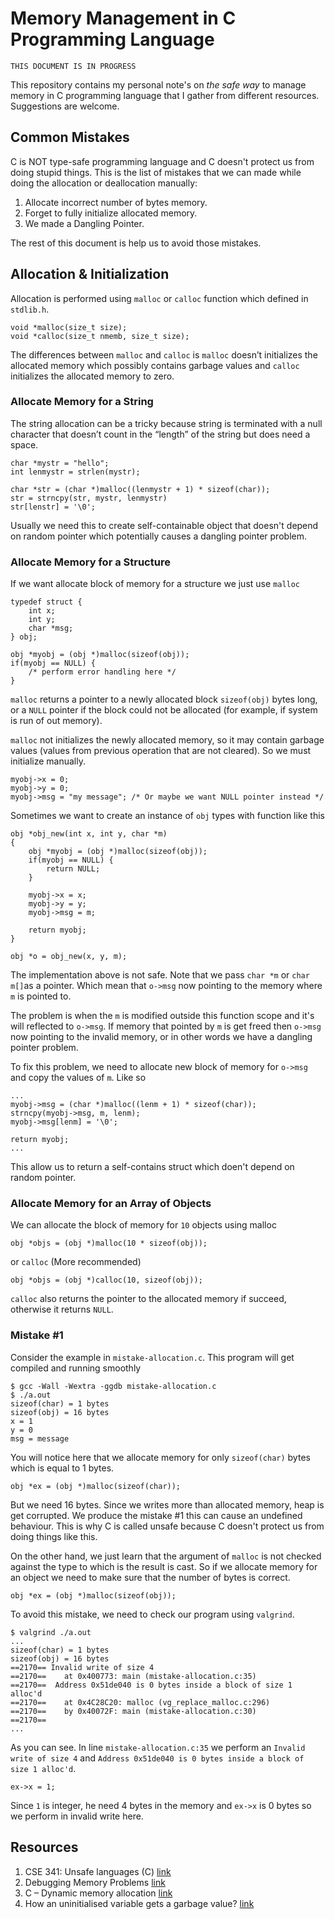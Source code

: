 # Memory Management in C Programming Language

    THIS DOCUMENT IS IN PROGRESS

This repository contains my personal note's on *the safe way* to manage memory 
in C programming language that I gather from different resources. Suggestions
are welcome.

## Common Mistakes
C is NOT type-safe programming language and C doesn't protect us from doing
stupid things. This is the list of mistakes that we can made while doing the
allocation or deallocation manually:

1. Allocate incorrect number of bytes memory.
2. Forget to fully initialize allocated memory.
3. We made a Dangling Pointer.

The rest of this document is help us to avoid those mistakes.

## Allocation & Initialization
Allocation is performed using `malloc` or `calloc` function which defined in 
`stdlib.h`.

    void *malloc(size_t size);
    void *calloc(size_t nmemb, size_t size);

The differences between `malloc` and `calloc` is `malloc` doesn’t initializes 
the allocated memory which possibly contains garbage values and `calloc` 
initializes the allocated memory to zero.

### Allocate Memory for a String
The string allocation can be a tricky because string is terminated with a null
character that doesn’t count in the “length” of the string but does need a 
space.
    
    char *mystr = "hello";
    int lenmystr = strlen(mystr);

    char *str = (char *)malloc((lenmystr + 1) * sizeof(char));
    str = strncpy(str, mystr, lenmystr)
    str[lenstr] = '\0';

Usually we need this to create self-containable object that doesn't 
depend on random pointer which potentially causes a dangling pointer
problem.

### Allocate Memory for a Structure
If we want allocate block of memory for a structure we just use `malloc`

    typedef struct {
        int x;
        int y;
        char *msg;
    } obj;

    obj *myobj = (obj *)malloc(sizeof(obj));
    if(myobj == NULL) {
        /* perform error handling here */
    }

`malloc` returns a pointer to a newly allocated block `sizeof(obj)` bytes 
long, or a `NULL` pointer if the block could not be allocated (for 
example, if system is run of out memory).

`malloc` not initializes the newly allocated memory, so it may contain
garbage values (values from previous operation that are not cleared). So we 
must initialize manually.

    myobj->x = 0;
    myobj->y = 0;
    myobj->msg = "my message"; /* Or maybe we want NULL pointer instead */

Sometimes we want to create an instance of `obj` types with function like this

    obj *obj_new(int x, int y, char *m)
    {
        obj *myobj = (obj *)malloc(sizeof(obj));
        if(myobj == NULL) {
            return NULL;
        }

        myobj->x = x;
        myobj->y = y;
        myobj->msg = m;

        return myobj;
    }
    
    obj *o = obj_new(x, y, m);

The implementation above is not safe. Note that we pass `char *m` or `char m[]`as a pointer. Which mean that `o->msg` now pointing to the memory where `m` is
pointed to.

The problem is when the `m` is modified outside this function scope and
it's will reflected to `o->msg`. If memory that pointed by `m` is get freed
then `o->msg` now pointing to the invalid memory, or in other words we have a
dangling pointer problem.

To fix this problem, we need to allocate new block of memory for `o->msg` and 
copy the values of `m`. Like so
    
    ...
    myobj->msg = (char *)malloc((lenm + 1) * sizeof(char));
    strncpy(myobj->msg, m, lenm);
    myobj->msg[lenm] = '\0';

    return myobj;
    ...

This allow us to return a self-contains struct which doen't depend on random
pointer.

### Allocate Memory for an Array of Objects
We can allocate the block of memory for `10` objects using malloc

    obj *objs = (obj *)malloc(10 * sizeof(obj));

or `calloc` (More recommended)

    obj *objs = (obj *)calloc(10, sizeof(obj));

`calloc` also returns the pointer to the allocated memory if succeed, 
otherwise it returns `NULL`.

### Mistake #1
Consider the example in `mistake-allocation.c`. This program will get compiled 
and running smoothly

    $ gcc -Wall -Wextra -ggdb mistake-allocation.c
    $ ./a.out
    sizeof(char) = 1 bytes
    sizeof(obj) = 16 bytes
    x = 1
    y = 0
    msg = message

You will notice here that we allocate memory for only `sizeof(char)` bytes 
which is equal to 1 bytes.

    obj *ex = (obj *)malloc(sizeof(char));

But we need 16 bytes. Since we writes more than allocated memory, heap is
get corrupted. We produce the mistake #1 this can cause an undefined
behaviour. This is why C is called unsafe because C doesn't protect us
from doing things like this.

On the other hand, we just learn that the argument of `malloc` is not 
checked against the type to which is the result is cast. So if we allocate
memory for an object we need to make sure that the number of bytes is correct.

    obj *ex = (obj *)malloc(sizeof(obj));

To avoid this mistake, we need to check our program using `valgrind`.

    $ valgrind ./a.out 
    ...
    sizeof(char) = 1 bytes
    sizeof(obj) = 16 bytes
    ==2170== Invalid write of size 4
    ==2170==    at 0x400773: main (mistake-allocation.c:35)
    ==2170==  Address 0x51de040 is 0 bytes inside a block of size 1 alloc'd
    ==2170==    at 0x4C28C20: malloc (vg_replace_malloc.c:296)
    ==2170==    by 0x40072F: main (mistake-allocation.c:30)
    ==2170== 
    ...

As you can see. In line `mistake-allocation.c:35` we perform an `Invalid write of size 4` and `Address 0x51de040 is 0 bytes inside a block of size 1 alloc'd`.

    ex->x = 1;

Since `1` is integer, he need 4 bytes in the memory and `ex->x` is 0 
bytes so we perform in invalid write here.

## Resources

1. CSE 341: Unsafe languages (C) [link](http://courses.cs.washington.edu/courses/cse341/04wi/lectures/26-unsafe-languages.html)
2. Debugging Memory Problems [link](http://valgrind.org/gallery/linux_mag.html)
3. C – Dynamic memory allocation [link](http://fresh2refresh.com/c/c-dynamic-memory-allocation/)
4. How an uninitialised variable gets a garbage value? [link](http://stackoverflow.com/a/1422774)